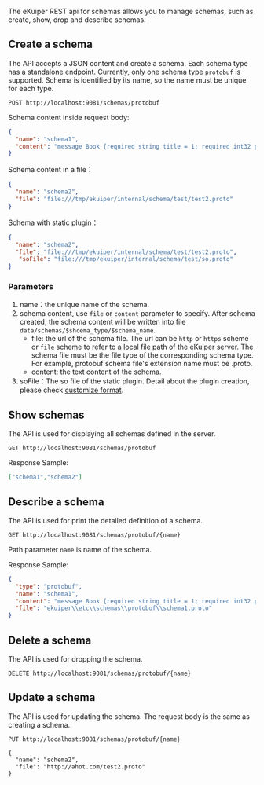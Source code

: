 The eKuiper REST api for schemas allows you to manage schemas, such as create, show, drop and describe schemas.

## Create a schema

The API accepts a JSON content and create a schema. Each schema type has a standalone endpoint. Currently, only one schema type `protobuf` is supported. Schema is identified by its name, so the name must be unique for each type.

```shell
POST http://localhost:9081/schemas/protobuf
```

Schema content inside request body: 

```json
{
  "name": "schema1",
  "content": "message Book {required string title = 1; required int32 price = 2;}"
}
```

Schema content in a file：

```json
{
  "name": "schema2",
  "file": "file:///tmp/ekuiper/internal/schema/test/test2.proto"
}
```

Schema with static plugin：

```json
{
  "name": "schema2",
  "file": "file:///tmp/ekuiper/internal/schema/test/test2.proto",
   "soFile": "file:///tmp/ekuiper/internal/schema/test/so.proto"
}
```


### Parameters

1. name：the unique name of the schema.
2. schema content, use `file` or `content` parameter to specify. After schema created, the schema content will be written into file `data/schemas/$shcema_type/$schema_name`.
   - file: the url of the schema file. The url can be `http` or `https` scheme or `file` scheme to refer to a local file path of the eKuiper server. The schema file must be the file type of the corresponding schema type. For example, protobuf schema file's extension name must be .proto.
   - content: the text content of the schema.
3. soFile：The so file of the static plugin. Detail about the plugin creation, please check [customize format](../../guide/streams/codecs.md#format-extension).

## Show schemas

The API is used for displaying all schemas defined in the server.

```shell
GET http://localhost:9081/schemas/protobuf
```

Response Sample:

```json
["schema1","schema2"]
```

## Describe a schema

The API is used for print the detailed definition of a schema.

```shell
GET http://localhost:9081/schemas/protobuf/{name}
```

Path parameter `name` is name of the schema.

Response Sample:

```json
{
  "type": "protobuf",
  "name": "schema1",
  "content": "message Book {required string title = 1; required int32 price = 2;}",
  "file": "ekuiper\\etc\\schemas\\protobuf\\schema1.proto"
}
```

## Delete a schema

The API is used for dropping the schema.

```shell
DELETE http://localhost:9081/schemas/protobuf/{name}
```

## Update a schema

The API is used for updating the schema. The request body is the same as creating a schema.

```shell
PUT http://localhost:9081/schemas/protobuf/{name}

{
  "name": "schema2",
  "file": "http://ahot.com/test2.proto"
}
```